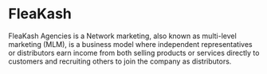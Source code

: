 # FleaKash
FleaKash Agencies is a Network marketing, also known as multi-level marketing (MLM), is a business model where independent representatives or distributors earn income from both selling products or services directly to customers and recruiting others to join the company as distributors. 
